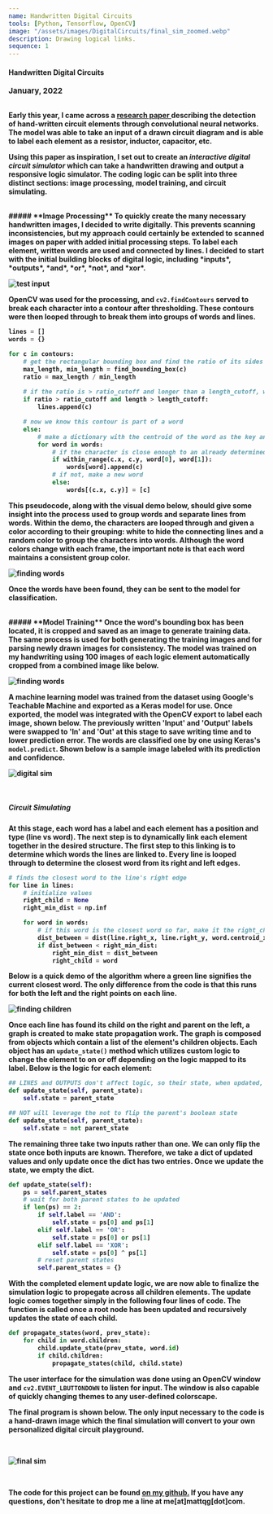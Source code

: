 ```yaml
---
name: Handwritten Digital Circuits
tools: [Python, Tensorflow, OpenCV]
image: "/assets/images/DigitalCircuits/final_sim_zoomed.webp"
description: Drawing logical links.
sequence: 1
---
```


#### <b>Handwritten Digital Circuits<b>
<p style="font-size:15px; padding: 0 0 1em 0;">January, 2022</p>


Early this year, I came across a <a href="https://www.researchgate.net/publication/357067777_Detection_of_circuit_components_on_hand-drawn_circuit_images_by_using_faster_R-CNN_method/fulltext/61bb37cb4b318a6970e57aeb/Detection-of-circuit-components-on-hand-drawn-circuit-images-by-using-faster-R-CNN-method.pdf?origin=publication_detail" target="_blank">research paper </a> describing the detection of hand-written circuit elements through convolutional neural networks. The model was able to take an input of a drawn circuit diagram and is able to label each element as a resistor, inductor, capacitor, etc.

 Using this paper as inspiration, I set out to create an *interactive digital circuit simulator* which can take a handwritten drawing and output a responsive logic simulator. The coding logic can be split into three distinct sections: image processing, model training, and circuit simulating.  
  
<br> 
##### **Image Processing**
To quickly create the many necessary handwritten images, I decided to write digitally. This prevents scanning inconsistencies, but my approach could certainly be extended to scanned images on paper with added initial processing steps. To label each element, written words are used and connected by lines. I decided to start with the initial building blocks of digital logic, including *inputs*, *outputs*, *and*, *or*, *not*, and *xor*.

![test input](\assets\images\DigitalCircuits\image_test_1.png)

OpenCV was used for the processing, and `cv2.findContours` served to break each character into a contour after thresholding. These contours were then looped through to break them into groups of words and lines.

``` python
lines = []
words = {}

for c in contours:
    # get the rectangular bounding box and find the ratio of its sides
    max_length, min_length = find_bounding_box(c)
    ratio = max_length / min_length
    
    # if the ratio is > ratio_cutoff and longer than a length_cutoff, we call it a line 
    if ratio > ratio_cutoff and length > length_cutoff:
        lines.append(c)

    # now we know this contour is part of a word
    else:
        # make a dictionary with the centroid of the word as the key and a list of contours as the value
        for word in words:
            # if the character is close enough to an already determined word, add it to its list
            if within_range(c.x, c.y, word[0], word[1]):
                words[word].append(c)
            # if not, make a new word
            else:
                words[(c.x, c.y)] = [c]
```

This pseudocode, along with the visual demo below, should give some insight into the process used to group words and separate lines from words. Within the demo, the characters are looped through and given a color according to their grouping: white to hide the connecting lines and a random color to group the characters into words. Although the word colors change with each frame, the important note is that each word maintains a consistent group color.

![finding words](\assets\images\DigitalCircuits\finding_words.webp)

Once the words have been found, they can be sent to the model for classification. 

<br>
##### **Model Training**
Once the word's bounding box has been located, it is cropped and saved as an image to generate training data. The same process is used for both generating the training images and for parsing newly drawn images for consistency. The model was trained on my handwriting using 100 images of each logic element automatically cropped from a combined image like below.

![finding words](\assets\images\DigitalCircuits\training_data.png)

A machine learning model was trained from the dataset using Google's Teachable Machine and exported as a Keras model for use. Once exported, the model was integrated with the OpenCV export to label each image, shown below. The previously written 'Input' and 'Output' labels were swapped to 'In' and 'Out' at this stage to save writing time and to lower prediction error. The words are classified one by one using Keras's `model.predict`. Shown below is a sample image labeled with its prediction and confidence.  

![digital sim](\assets\images\DigitalCircuits\labeled_images.png)

<br>

##### **Circuit Simulating**
At this stage, each word has a label and each element has a position and type (line vs word). The next step is to dynamically link each element together in the desired structure. The first step to this linking is to determine which words the lines are linked to. Every line is looped through to determine the closest word from its right and left edges.

```python
# finds the closest word to the line's right edge
for line in lines:
    # initialize values
    right_child = None
    right_min_dist = np.inf

    for word in words:
        # if this word is the closest word so far, make it the right_child
        dist_between = dist(line.right_x, line.right_y, word.centroid_x, word.centroid_y)
        if dist_between < right_min_dist:
            right_min_dist = dist_between
            right_child = word
```
Below is a quick demo of the algorithm where a green line signifies the current closest word. The only difference from the code is that this runs for both the left and the right points on each line.

![finding children](\assets\images\DigitalCircuits\finding_children.webp)

Once each line has found its child on the right and parent on the left, a graph is created to make state propagation work. The graph is composed from objects which contain a list of the element's children objects. Each object has an `update_state()` method which utilizes custom logic to change the element to on or off depending on the logic mapped to its label. Below is the logic for each element:

```python
## LINES and OUTPUTS don't affect logic, so their state, when updated, will just be their parent's state 
def update_state(self, parent_state):
    self.state = parent_state

## NOT will leverage the not to flip the parent's boolean state
def update_state(self, parent_state):
    self.state = not parent_state
```

The remaining three take two inputs rather than one. We can only flip the state once both inputs are known. Therefore, we take a dict of updated values and only update once the dict has two entries. Once we update the state, we empty the dict.

```python
def update_state(self):
    ps = self.parent_states
    # wait for both parent states to be updated
    if len(ps) == 2:
        if self.label == 'AND':
            self.state = ps[0] and ps[1]
        elif self.label == 'OR':
            self.state = ps[0] or ps[1]
        elif self.label == 'XOR':
            self.state = ps[0] ^ ps[1]
        # reset parent states
        self.parent_states = {}
```
With the completed element update logic, we are now able to finalize the simulation logic to propegate across all children elements. The update logic comes together simply in the following four lines of code. The function is called once a root node has been updated and recursively updates the state of each child. 

``` python
def propagate_states(word, prev_state):
    for child in word.children:
        child.update_state(prev_state, word.id)
        if child.children:
            propagate_states(child, child.state)
```

The user interface for the simulation was done using an OpenCV window and `cv2.EVENT_LBUTTONDOWN` to listen for input. The window is also capable of quickly changing themes to any user-defined colorscape. 

The final program is shown below. The only input necessary to the code is a hand-drawn image which the final simulation will convert to your own personalized digital circuit playground.

<br>

![final sim](\assets\images\DigitalCircuits\final_sim.webp)

<br>

The code for this project can be found <a href="https://github.com/mattqg/DigitalCircuitDrawing" target="_blank">on my github.</a> If you have any questions, don't hesitate to drop me a line at me[at]mattqg[dot]com.
